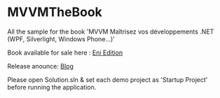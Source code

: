 # MVVMTheBook
All the sample for the book 'MVVM Maîtrisez vos développements .NET (WPF, Silverlight, Windows Phone...)'

Book available for sale here : [Eni Edition](http://www.editions-eni.fr/livres/mvvm-maitrisez-vos-developpements-net-wpf-silverlight-windows-phone/.454356eec0f1c757c715e278681a1427.html)

Release anounce: [Blog](http://www.alphablog.org/2015/03/11/sortie-officielle-du-livre-mvvm-maitrisez-vos-developpements-net/)

Please open Solution.sln & set each demo project as 'Startup Project' before running the application.
